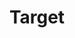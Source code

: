 ---
title: "Target"
url: /hillsboro/target-southeast-tualatin-valley-highway/
shop: department store
---
